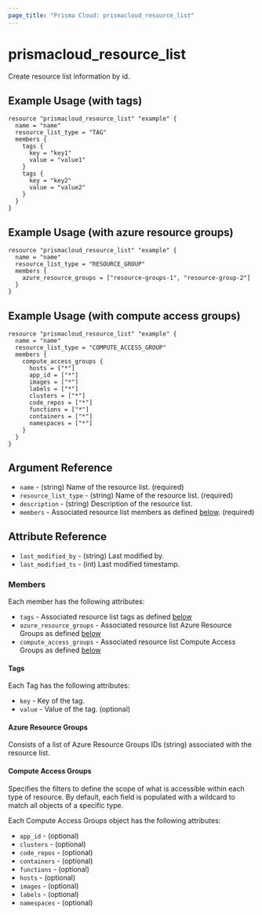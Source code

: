 ```yaml
---
page_title: "Prisma Cloud: prismacloud_resource_list"
---
```


# prismacloud_resource_list

Create resource list information by id.

## Example Usage (with tags)

```hcl
resource "prismacloud_resource_list" "example" {
  name = "name"
  resource_list_type = "TAG"
  members {
    tags {
      key = "key1"
      value = "value1"
    }
    tags {
      key = "key2"
      value = "value2"
    }
  }
}
```

## Example Usage (with azure resource groups)

```hcl
resource "prismacloud_resource_list" "example" {
  name = "name"
  resource_list_type = "RESOURCE_GROUP"
  members {
    azure_resource_groups = ["resource-groups-1", "resource-group-2"]
  }
}
```

## Example Usage (with compute access groups)

```hcl
resource "prismacloud_resource_list" "example" {
  name = "name"
  resource_list_type = "COMPUTE_ACCESS_GROUP"
  members {
    compute_access_groups {
      hosts = ["*"]
      app_id = ["*"]
      images = ["*"]
      labels = ["*"]
      clusters = ["*"]
      code_repos = ["*"]
      functions = ["*"]
      containers = ["*"]
      namespaces = ["*"]
    }
  }
}
```

## Argument Reference

* `name` - (string) Name of the resource list. (required)
* `resource_list_type` - (string) Name of the resource list. (required)
* `description` - (string) Description of the resource list.
* `members` - Associated resource list members as defined [below](#members). (required)

## Attribute Reference

* `last_modified_by` - (string) Last modified by.
* `last_modified_ts` - (int) Last modified timestamp.

### Members

Each member has the following attributes:

* `tags` - Associated resource list tags as defined [below](#tags)
* `azure_resource_groups` - Associated resource list Azure Resource Groups as defined [below](#azure-resource-groups)
* `compute_access_groups` - Associated resource list Compute Access Groups as defined [below](#compute-access-groups)

#### Tags

Each Tag has the following attributes:

* `key` - Key of the tag.
* `value` - Value of the tag. (optional)

#### Azure Resource Groups

Consists of a list of Azure Resource Groups IDs (string) associated with the resource list.

#### Compute Access Groups

Specifies the filters to define the scope of what is accessible within each type of resource. By default, each field is populated with a wildcard to match all objects of a specific type.

Each Compute Access Groups object has the following attributes:

* `app_id` - (optional)
* `clusters` - (optional)
* `code_repos` - (optional)
* `containers` - (optional)
* `functions` - (optional)
* `hosts` - (optional)
* `images` - (optional)
* `labels` - (optional)
* `namespaces` - (optional)
